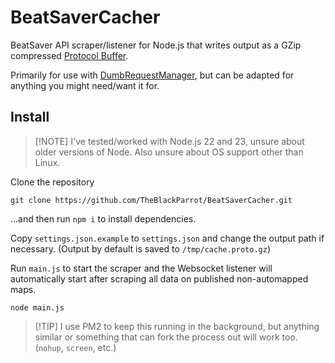# BeatSaverCacher

BeatSaver API scraper/listener for Node.js that writes output as a GZip compressed [Protocol Buffer](https://en.wikipedia.org/wiki/Protocol_Buffers).

Primarily for use with [DumbRequestManager](https://github.com/TheBlackParrot/DumbRequestManager), but can be adapted for anything you might need/want it for.

## Install
>[!NOTE] I've tested/worked with Node.js 22 and 23, unsure about older versions of Node. Also unsure about OS support other than Linux.

Clone the repository
```
git clone https://github.com/TheBlackParrot/BeatSaverCacher.git
```
...and then run `npm i` to install dependencies.

Copy `settings.json.example` to `settings.json` and change the output path if necessary. (Output by default is saved to `/tmp/cache.proto.gz`)

Run `main.js` to start the scraper and the Websocket listener will automatically start after scraping all data on published non-automapped maps.

```
node main.js
```

>[!TIP] I use PM2 to keep this running in the background, but anything similar or something that can fork the process out will work too. (`nohup`, `screen`, etc.)